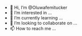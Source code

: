 - 👋 Hi, I’m @Oluwafemitucker
- 👀 I’m interested in ...
- 🌱 I’m currently learning ...
- 💞️ I’m looking to collaborate on ...
- 📫 How to reach me ...

<!---
Oluwafemitucker/Oluwafemitucker is a ✨ special ✨ repository because its `README.md` (this file) appears on your GitHub profile.
You can click the Preview link to take a look at your changes.
--->
